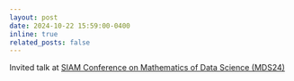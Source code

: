 ```yaml
---
layout: post
date: 2024-10-22 15:59:00-0400
inline: true
related_posts: false
---
```


Invited talk at [SIAM Conference on Mathematics of Data Science (MDS24)](https://meetings.siam.org/sess/dsp_programsess.cfm?SESSIONCODE=80598) 
